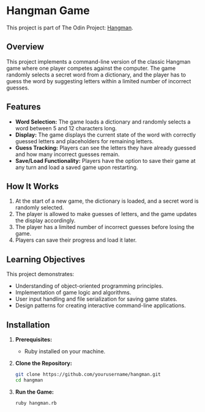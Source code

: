 # Hangman Game

This project is part of The Odin Project: [Hangman](https://www.theodinproject.com/lessons/ruby-hangman).

## Overview
This project implements a command-line version of the classic Hangman game where one player competes against the computer. The game randomly selects a secret word from a dictionary, and the player has to guess the word by suggesting letters within a limited number of incorrect guesses.

## Features
- **Word Selection:** The game loads a dictionary and randomly selects a word between 5 and 12 characters long.
- **Display:** The game displays the current state of the word with correctly guessed letters and placeholders for remaining letters.
- **Guess Tracking:** Players can see the letters they have already guessed and how many incorrect guesses remain.
- **Save/Load Functionality:** Players have the option to save their game at any turn and load a saved game upon restarting.

## How It Works
1. At the start of a new game, the dictionary is loaded, and a secret word is randomly selected.
2. The player is allowed to make guesses of letters, and the game updates the display accordingly.
3. The player has a limited number of incorrect guesses before losing the game.
4. Players can save their progress and load it later.

## Learning Objectives
This project demonstrates:
- Understanding of object-oriented programming principles.
- Implementation of game logic and algorithms.
- User input handling and file serialization for saving game states.
- Design patterns for creating interactive command-line applications.

## Installation
1. **Prerequisites:**
   - Ruby installed on your machine.

2. **Clone the Repository:**
   ```bash
   git clone https://github.com/yourusername/hangman.git
   cd hangman
   ```

3. **Run the Game:**
   ```bash
   ruby hangman.rb
   ```
